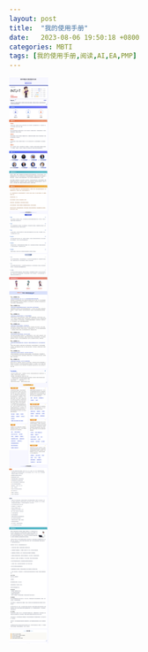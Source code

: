 ```yaml
---
layout: post
title:  "我的使用手册"
date:   2023-08-06 19:50:18 +0800
categories: MBTI
tags: [我的使用手册,阅读,AI,EA,PMP]
---
```




![Pasted Graphic](/assets/2025/06/mbti.jpeg)


